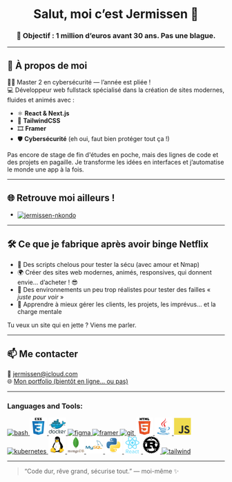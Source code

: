 <h1 align="center"> Salut, moi c’est Jermissen 👋</h1>

<h3 align="center">🎯 Objectif : 1 million d’euros avant 30 ans. Pas une blague.</h3>

---

## 🚀 À propos de moi

👨‍🎓 Master 2 en cybersécurité — l’année est pliée ! <br>
💻 Développeur web fullstack spécialisé dans la création de sites modernes, fluides et animés avec :

- ⚛️ **React & Next.js**
- 🎨 **TailwindCSS**
- 🎞️ **Framer**
- 🛡️ **Cybersécurité** (eh oui, faut bien protéger tout ça !)

Pas encore de stage de fin d'études en poche, mais des lignes de code et des projets en pagaille. Je transforme les idées en interfaces et j’automatise le monde une app à la fois.

---

## 🌐 Retrouve moi ailleurs !

- <a href="www.linkedin.com/in/jermissen-nkondo-652187221" target="blank"><img align="center" src="https://raw.githubusercontent.com/rahuldkjain/github-profile-readme-generator/master/src/images/icons/Social/linked-in-alt.svg" alt="jermissen-nkondo" height="30" width="40" /></a>

---

## 🛠️ Ce que je fabrique après avoir binge Netflix

- 🔐 Des scripts chelous pour tester la sécu (avec amour et Nmap)
- 🌍 Créer des sites web modernes, animés, responsives, qui donnent envie... d’acheter ! 😎
- 🧪 Des environnements un peu trop réalistes pour tester des failles « *juste pour voir* »
- 🤝 Apprendre à mieux gérer les clients, les projets, les imprévus… et la charge mentale

Tu veux un site qui en jette ? Viens me parler.

---

## 📫 Me contacter

📧 jermissen@icloud.com   
🌐 [Mon portfolio (bientôt en ligne... ou pas)](#)

---

<h3 align="left">Languages and Tools:</h3>
<p align="left"> <a href="https://www.gnu.org/software/bash/" target="_blank" rel="noreferrer"> <img src="https://www.vectorlogo.zone/logos/gnu_bash/gnu_bash-icon.svg" alt="bash" width="40" height="40"/> </a> <a href="https://www.w3schools.com/css/" target="_blank" rel="noreferrer"> <img src="https://raw.githubusercontent.com/devicons/devicon/master/icons/css3/css3-original-wordmark.svg" alt="css3" width="40" height="40"/> </a> <a href="https://www.docker.com/" target="_blank" rel="noreferrer"> <img src="https://raw.githubusercontent.com/devicons/devicon/master/icons/docker/docker-original-wordmark.svg" alt="docker" width="40" height="40"/> </a> <a href="https://www.figma.com/" target="_blank" rel="noreferrer"> <img src="https://www.vectorlogo.zone/logos/figma/figma-icon.svg" alt="figma" width="40" height="40"/> </a> <a href="https://www.framer.com/" target="_blank" rel="noreferrer"> <img src="https://www.vectorlogo.zone/logos/framer/framer-icon.svg" alt="framer" width="40" height="40"/> </a> <a href="https://git-scm.com/" target="_blank" rel="noreferrer"> <img src="https://www.vectorlogo.zone/logos/git-scm/git-scm-icon.svg" alt="git" width="40" height="40"/> </a> <a href="https://www.w3.org/html/" target="_blank" rel="noreferrer"> <img src="https://raw.githubusercontent.com/devicons/devicon/master/icons/html5/html5-original-wordmark.svg" alt="html5" width="40" height="40"/> </a> <a href="https://www.java.com" target="_blank" rel="noreferrer"> <img src="https://raw.githubusercontent.com/devicons/devicon/master/icons/java/java-original.svg" alt="java" width="40" height="40"/> </a> <a href="https://developer.mozilla.org/en-US/docs/Web/JavaScript" target="_blank" rel="noreferrer"> <img src="https://raw.githubusercontent.com/devicons/devicon/master/icons/javascript/javascript-original.svg" alt="javascript" width="40" height="40"/> </a> <a href="https://kubernetes.io" target="_blank" rel="noreferrer"> <img src="https://www.vectorlogo.zone/logos/kubernetes/kubernetes-icon.svg" alt="kubernetes" width="40" height="40"/> </a> <a href="https://www.linux.org/" target="_blank" rel="noreferrer"> <img src="https://raw.githubusercontent.com/devicons/devicon/master/icons/linux/linux-original.svg" alt="linux" width="40" height="40"/> </a> <a href="https://www.mongodb.com/" target="_blank" rel="noreferrer"> <img src="https://raw.githubusercontent.com/devicons/devicon/master/icons/mongodb/mongodb-original-wordmark.svg" alt="mongodb" width="40" height="40"/> </a> <a href="https://www.mysql.com/" target="_blank" rel="noreferrer"> <img src="https://raw.githubusercontent.com/devicons/devicon/master/icons/mysql/mysql-original-wordmark.svg" alt="mysql" width="40" height="40"/> </a> <a href="https://www.python.org" target="_blank" rel="noreferrer"> <img src="https://raw.githubusercontent.com/devicons/devicon/master/icons/python/python-original.svg" alt="python" width="40" height="40"/> </a> <a href="https://reactjs.org/" target="_blank" rel="noreferrer"> <img src="https://raw.githubusercontent.com/devicons/devicon/master/icons/react/react-original-wordmark.svg" alt="react" width="40" height="40"/> </a> <a href="https://www.rust-lang.org" target="_blank" rel="noreferrer"> <img src="https://raw.githubusercontent.com/devicons/devicon/master/icons/rust/rust-plain.svg" alt="rust" width="40" height="40"/> </a> <a href="https://tailwindcss.com/" target="_blank" rel="noreferrer"> <img src="https://www.vectorlogo.zone/logos/tailwindcss/tailwindcss-icon.svg" alt="tailwind" width="40" height="40"/> </a> </p>

---

> “Code dur, rêve grand, sécurise tout.” — moi-même ✨
